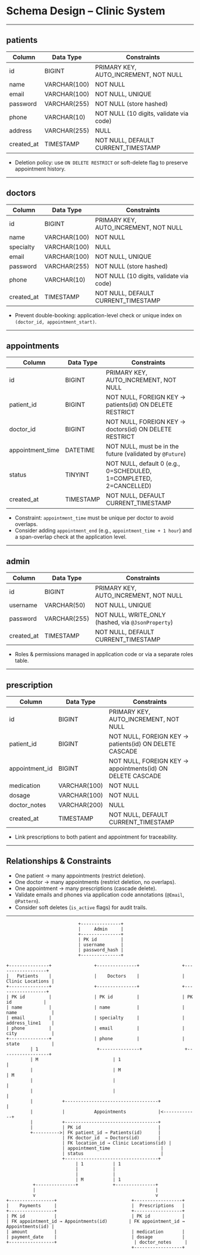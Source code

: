 # Schema Design – Clinic System

---

## patients

| Column           | Data Type     | Constraints                                                    |
|------------------|---------------|----------------------------------------------------------------|
| id               | BIGINT        | PRIMARY KEY, AUTO_INCREMENT, NOT NULL                          |
| name             | VARCHAR(100)  | NOT NULL                                                       |
| email            | VARCHAR(100)  | NOT NULL, UNIQUE                                               |
| password         | VARCHAR(255)  | NOT NULL (store hashed)                                        |
| phone            | VARCHAR(10)   | NOT NULL (10 digits, validate via code)                        |
| address          | VARCHAR(255)  | NULL                                                           |
| created_at       | TIMESTAMP     | NOT NULL, DEFAULT CURRENT_TIMESTAMP                            |

- Deletion policy: use `ON DELETE RESTRICT` or soft-delete flag to preserve appointment history.

---

## doctors

| Column           | Data Type     | Constraints                                                    |
|------------------|---------------|----------------------------------------------------------------|
| id               | BIGINT        | PRIMARY KEY, AUTO_INCREMENT, NOT NULL                          |
| name             | VARCHAR(100)  | NOT NULL                                                       |
| specialty        | VARCHAR(100)  | NULL                                                           |
| email            | VARCHAR(100)  | NOT NULL, UNIQUE                                               |
| password         | VARCHAR(255)  | NOT NULL (store hashed)                                        |
| phone            | VARCHAR(10)   | NOT NULL (10 digits, validate via code)                        |
| created_at       | TIMESTAMP     | NOT NULL, DEFAULT CURRENT_TIMESTAMP                            |

- Prevent double-booking: application-level check or unique index on `(doctor_id, appointment_start)`.

---

## appointments

| Column             | Data Type     | Constraints                                                               |
|--------------------|---------------|---------------------------------------------------------------------------|
| id                 | BIGINT        | PRIMARY KEY, AUTO_INCREMENT, NOT NULL                                     |
| patient_id         | BIGINT        | NOT NULL, FOREIGN KEY → patients(id) ON DELETE RESTRICT                   |
| doctor_id          | BIGINT        | NOT NULL, FOREIGN KEY → doctors(id) ON DELETE RESTRICT                    |
| appointment_time   | DATETIME      | NOT NULL, must be in the future (validated by `@Future`)                  |
| status             | TINYINT       | NOT NULL, default 0 (e.g., 0=SCHEDULED, 1=COMPLETED, 2=CANCELLED)         |
| created_at         | TIMESTAMP     | NOT NULL, DEFAULT CURRENT_TIMESTAMP                                       |

- Constraint: `appointment_time` must be unique per doctor to avoid overlaps.  
- Consider adding `appointment_end` (e.g., `appointment_time + 1 hour`) and a span-overlap check at the application level.

---

## admin

| Column           | Data Type     | Constraints                                                    |
|------------------|---------------|----------------------------------------------------------------|
| id               | BIGINT        | PRIMARY KEY, AUTO_INCREMENT, NOT NULL                          |
| username         | VARCHAR(50)   | NOT NULL, UNIQUE                                               |
| password         | VARCHAR(255)  | NOT NULL, WRITE_ONLY (hashed, via `@JsonProperty`)             |
| created_at       | TIMESTAMP     | NOT NULL, DEFAULT CURRENT_TIMESTAMP                            |

- Roles & permissions managed in application code or via a separate roles table.

---

## prescription

| Column           | Data Type     | Constraints                                                    |
|------------------|---------------|----------------------------------------------------------------|
| id               | BIGINT        | PRIMARY KEY, AUTO_INCREMENT, NOT NULL                          |
| patient_id       | BIGINT        | NOT NULL, FOREIGN KEY → patients(id) ON DELETE CASCADE         |
| appointment_id   | BIGINT        | NOT NULL, FOREIGN KEY → appointments(id) ON DELETE CASCADE     |
| medication       | VARCHAR(100)  | NOT NULL                                                       |
| dosage           | VARCHAR(100)  | NOT NULL                                                       |
| doctor_notes     | VARCHAR(200)  | NULL                                                           |
| created_at       | TIMESTAMP     | NOT NULL, DEFAULT CURRENT_TIMESTAMP                            |

- Link prescriptions to both patient and appointment for traceability.

---

## Relationships & Constraints

- One patient → many appointments (restrict deletion).  
- One doctor → many appointments (restrict deletion, no overlaps).  
- One appointment → many prescriptions (cascade delete).  
- Validate emails and phones via application code annotations (`@Email`, `@Pattern`).  
- Consider soft deletes (`is_active` flags) for audit trails.

---
                               +---------------+
                               |     Admin     |
                               +---------------+
                               | PK id         |
                               | username      |
                               | password_hash |
                               +---------------+

    +---------------+                +---------------+                +------------------+
    |   Patients    |                |    Doctors    |                | Clinic Locations |
    +---------------+                +---------------+                +------------------+
    | PK id         |                | PK id         |                | PK id            |
    | name          |                | name          |                | name             |
    | email         |                | specialty     |                | address_line1    |
    | phone         |                | email         |                | city             |
    +---------------+                | phone         |                | state            |
             | 1                      +---------------+                +------------------+
             | M                            | 1                                |
             |                              | M                                | M
             |                              |                                  |
             |                              |                                  |
             |           +-----------------------------------+              |
             |           |           Appointments            |<-------------+
             |           +-----------------------------------+
             |           | PK id                             |
             +---------->| FK patient_id → Patients(id)      |
                         | FK doctor_id  → Doctors(id)       |
                         | FK location_id → Clinic Locations(id) |
                         | appointment_time                   |
                         | status                             |
                         +-----------------------------------+
                              | 1           | 1
                              |             |
                              |             |
                              | M           | 1
              +---------------+             +---------------+
              |                                             |
              v                                             v
    +-----------------+                            +------------------+
    |    Payments     |                            |  Prescriptions   |
    +-----------------+                            +------------------+
    | PK id           |                            | PK id            |
    | FK appointment_id → Appointments(id)        | FK appointment_id → Appointments(id) |
    | amount          |                            | medication       |
    | payment_date    |                            | dosage           |
    +-----------------+                             | doctor_notes     |
                                                   +------------------+

